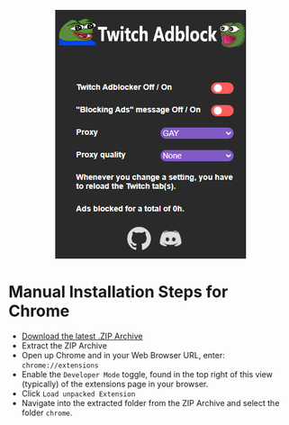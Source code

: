<p align="center">
    <img src="https://raw.githubusercontent.com/JAB-dev/VideoAdBlockForTwitch/master/image.png" alt="Banner">
</p>

# Manual Installation Steps for Chrome
- [Download the latest .ZIP Archive](https://github.com/cleanlock/VideoAdBlockForTwitch/archive/refs/heads/master.zip)
- Extract the ZIP Archive
- Open up Chrome and in your Web Browser URL, enter: `chrome://extensions`
- Enable the `Developer Mode` toggle, found in the top right of this view (typically) of the extensions page in your browser.
- Click `Load unpacked Extension`
- Navigate into the extracted folder from the ZIP Archive and select the folder `chrome`.


